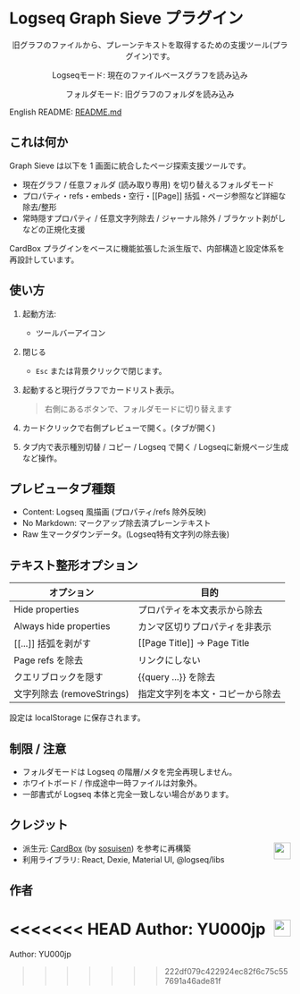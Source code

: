 # Logseq Graph Sieve プラグイン
<div align="center">

旧グラフのファイルから、プレーンテキストを取得するための支援ツール(プラグイン)です。

Logseqモード: 現在のファイルベースグラフを読み込み

フォルダモード: 旧グラフのフォルダを読み込み

</div>

English README: [README.md](./README.md)

## これは何か
Graph Sieve は以下を 1 画面に統合したページ探索支援ツールです。

- 現在グラフ / 任意フォルダ (読み取り専用) を切り替えるフォルダモード
- プロパティ・refs・embeds・空行・[[Page]] 括弧・ページ参照など詳細な除去/整形
- 常時隠すプロパティ / 任意文字列除去 / ジャーナル除外 / ブラケット剥がしなどの正規化支援

CardBox プラグインをベースに機能拡張した派生版で、内部構造と設定体系を再設計しています。

## 使い方
1. 起動方法:
   - ツールバーアイコン
1. 閉じる
   - `Esc` または背景クリックで閉じます。

1. 起動すると現行グラフでカードリスト表示。
   > 右側にあるボタンで、フォルダモードに切り替えます
3. カードクリックで右側プレビューで開く。(タブが開く)
4. タブ内で表示種別切替 / コピー / Logseq で開く / Logseqに新規ページ生成など操作。

## プレビュータブ種類
- Content: Logseq 風描画 (プロパティ/refs 除外反映)
- No Markdown: マークアップ除去済プレーンテキスト
- Raw 生マークダウンデータ。(Logseq特有文字列の除去後)

## テキスト整形オプション
| オプション | 目的 |
|------------|------|
| Hide properties | プロパティを本文表示から除去 |
| Always hide properties | カンマ区切りプロパティを非表示 |
| [[...]] 括弧を剥がす | [[Page Title]] → Page Title |
| Page refs を除去 | リンクにしない |
| クエリブロックを隠す | {{query ...}} を除去 |
| 文字列除去 (removeStrings) | 指定文字列を本文・コピーから除去 |

設定は localStorage に保存されます。

## 制限 / 注意
- フォルダモードは Logseq の階層/メタを完全再現しません。
- ホワイトボード / 作成途中一時ファイルは対象外。
- 一部書式が Logseq 本体と完全一致しない場合があります。

## クレジット
- 派生元: [CardBox](https://github.com/sosuisen/logseq-cardbox) (by [sosuisen](https://github.com/sosuisen)) を参考に再構築 [<img align="right" src="https://cdn.buymeacoffee.com/buttons/v2/default-yellow.png" height="30"/>](https://www.buymeacoffee.com/hidekaz)
- 利用ライブラリ: React, Dexie, Material UI, @logseq/libs

## 作者
<<<<<<< HEAD
Author: YU000jp [<img align="right" src="https://cdn.buymeacoffee.com/buttons/v2/default-yellow.png" height="30"/>](https://buymeacoffee.com/yu000japan)
=======
Author: YU000jp
>>>>>>> 222df079c422924ec82f6c75c557691a46ade81f
